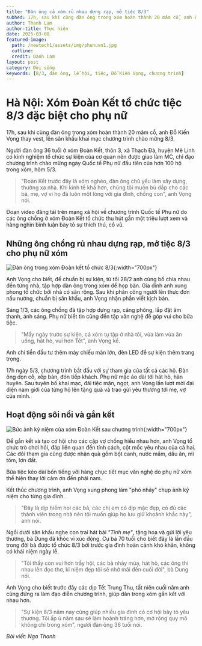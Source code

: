 ```yaml
---
title: "Đàn ông cả xóm rủ nhau dựng rạp, mở tiệc 8/3" 
subhed: 17h, sau khi cùng đàn ông trong xóm hoàn thành 20 mâm cỗ, anh Đỗ Kiến Vọng thay vest, lên sân khấu khai mạc chương trình chào mừng 8/3.
author: Thanh Lam
author-title: Thực hiện
date: 2025-03-08
featured-image: 
  path: /newtech1/assets/img/phunuvn1.jpg
  cutline:
  credit: Danh Lam
layout: post
category: Đời sống
keywords: [8/3, đàn ông, lễ hội, tiệc, Đỗ Kiến Vọng, chương trình]
---
```

# Hà Nội: Xóm Đoàn Kết tổ chức tiệc 8/3 đặc biệt cho phụ nữ

17h, sau khi cùng đàn ông trong xóm hoàn thành 20 mâm cỗ, anh Đỗ Kiến Vọng thay vest, lên sân khấu khai mạc chương trình chào mừng 8/3.

Người đàn ông 36 tuổi ở xóm Đoàn Kết, thôn 3, xã Thạch Đà, huyện Mê Linh có kinh nghiệm tổ chức sự kiện của cơ quan nên được giao làm MC, chỉ đạo chương trình chào mừng ngày Quốc tế Phụ nữ đầu tiên của hơn 100 hộ trong xóm, hôm 5/3.

> "Đoàn Kết trước đây là xóm nghèo, đàn ông chủ yếu làm xây dựng, thường xa nhà. Khi kinh tế khá hơn, chúng tôi muốn bù đắp cho các bà, mẹ, vợ vì họ đã luôn một lòng với gia đình, chồng con", anh Vọng nói.

Đoạn video đăng tải trên mạng xã hội về chương trình Quốc tế Phụ nữ do các ông chồng ở xóm Đoàn Kết tổ chức thu hút gần một triệu lượt xem và hàng nghìn bình luận bày tỏ sự thích thú, cổ vũ.

## Những ông chồng rủ nhau dựng rạp, mở tiệc 8/3 cho phụ nữ xóm

![Đàn ông trong xóm Đoàn kết tổ chức 8/3](/newtech1/assets/img/phunuvn2.jpg){:width="700px"}

Anh Vọng cho biết, để chuẩn bị sự kiện, từ tối 28/2 anh cùng bố chia nhau đến từng nhà, tập hợp đàn ông trong xóm để họp bàn. Gia đình anh xung phong tổ chức bởi nhà có sân rộng. Sau khi phân công người lên thực đơn nấu nướng, chuẩn bị sân khấu, anh Vọng nhận phần viết kịch bản.

Sáng 1/3, các ông chồng đã tập hợp dựng rạp, căng phông, lắp đặt âm thanh, ánh sáng. Phụ nữ biết tin cũng đến tập văn nghệ để góp vui cho bữa tiệc.

> "Mấy ngày trước sự kiện, cả xóm tụ tập ở nhà tôi, vừa làm vừa ăn uống, hát hò, vui hơn Tết", anh Vọng kể.

Anh chi tiền đầu tư thêm máy chiếu màn lớn, đèn LED để sự kiện thêm trang trọng.

17h ngày 5/3, chương trình bắt đầu với sự tham gia của tất cả các hộ. Đàn ông dọn cỗ, xếp bàn, đón tiếp khách. Phụ nữ mặc áo dài tới hát hò, hàn huyên. Sau tuyên bố khai mạc, đãi tiệc mặn, ngọt, anh Vọng lần lượt mời đại diện nam giới của từng hộ lên tặng quà và trao gửi yêu thương tới mẹ, vợ của mình.

## Hoạt động sôi nổi và gắn kết

![Bức ảnh kỷ niệm của xóm Đoàn Kết sau chương trình](/newtech1/assets/img/phunuvn3.jpg){:width="700px"}

Để gắn kết và tạo cơ hội cho các cặp vợ chồng hiểu nhau hơn, anh Vọng tổ chức trò chơi hỏi, đáp liên quan đến tính cách, cột mốc yêu nhau của cả hai. Các đôi tham gia cũng được nhận quà gồm bột canh, nước mắm, dầu ăn, mì tôm, lợn đất.

Bữa tiệc kéo dài bốn tiếng với hàng chục tiết mục văn nghệ do phụ nữ xóm thể hiện thay lời cảm ơn đến phái nam.

Kết thúc chương trình, anh Vọng xung phong làm "phó nháy" chụp ảnh kỷ niệm cho từng gia đình.

> "Đây là dịp hiếm hoi các bà, các chị em có dịp mặc đẹp, có đủ các thành viên trong nhà nên tôi muốn giúp họ lưu giữ khoảnh khắc này", anh nói.

Ngồi dưới sân khấu nghe con trai hát bài *"Tình mẹ"*, tặng hoa và gửi lời yêu thương, bà Dung đã khóc vì xúc động. Cụ bà 70 tuổi cho biết đây là lần đầu trong đời bà được tổ chức 8/3 bởi trước gia đình hoàn cảnh khó khăn, không có khái niệm ngày lễ.

> "Tôi thấy còn vui hơn trẩy hội, các bà nhảy múa, hát hò, các ông thi nhau lên đọc thơ, kỉ niệm đẹp tôi sẽ nhớ mãi đến cuối đời", bà Dung nói.

Anh Vọng cho biết trước đây các dịp Tết Trung Thu, tất niên cuối năm anh cũng đứng ra làm đạo diễn chương trình, giúp dân trong xóm gắn kết với nhau hơn.

> "Sự kiện 8/3 năm nay cũng giúp nhiều gia đình có cơ hội bày tỏ yêu thương. Tôi ấp ủ năm sau sẽ làm hoành tráng hơn, mở rộng quy mô không chỉ trong xóm", người đàn ông 36 tuổi nói.


*Bài viết: Nga Thanh*
